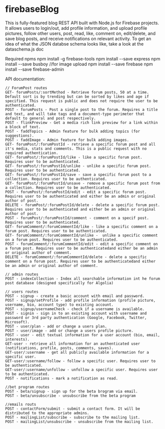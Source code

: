 # firebaseBlog
This is fully-featured blog REST API built with Node.js for Firebase projects. It allows users to login/out, add profile information, and upload profile pictures, follow other users, post, read, like, comment on, edit/delete, and save blog posts, and receive notifications on relevant activity. To get an idea of what the JSON databse schema looks like, take a look at the dataschema.js doc

Required npms
npm install -g firebase-tools
npm install --save express
npm install --save busboy       //for image upload
npm install --save firebase
npm install --save firebase-admin


API documentation:

    // ForumPost routes
    GET- forumPosts/:sortMethod - Retrieve forum posts, 50 at a time. Default sort is by trending but can be sorted by likes and age if specified. This request is public and does not require the user to be authenticated.
    POST - forumPosts - Post a single post to the forum. Requires a title and text, and will take tags and a document-type perimeter that default to general and post respectively.
    POST - flinkPreview - Get a media rich link preview for a link within a block of text.
    POST - faddTopics - Admin feature for bulk adding topics (for suggestions).
    POST - faddImage - Admin feature for bulk adding images.
    GET- forumPost/:forumPostId - retrieve a specific forum post and all it's media, stats and comments. This is a public request with no required authentication.
    GET- forumPost/:forumPostId/like - like a specific forum post. Requires user to be authenticated.
    GET- forumPost/:forumPostId/unlike - unlike a specific forum post. Requires user to be authenticated.
    GET- forumPost/:forumPostId/save - save a specific forum post to a collection. Requires user to be authenticated.
    GET- forumPost/:forumPostId/unsave - remove a specific forum post from a collection. Requires user to be authenticated.
    POST - forumPost/:forumPostId/edit - edit a specific forum post. Requires user to be authenticated and either be an admin or original author of post.
    DELETE - forumPost/:forumPostId/delete - delete a specific forum post. Requires user to be authenticated and either be an admin or original author of post.
    POST - forumPost/:forumPostId/comment - comment on a specif post. Requires user to be authenticated.
    GET- forumComment/:forumCommentId/like - like a specific comment on a forum post. Requires user to be authenticated.
    GET- forumComment/:forumCommentId/unlike -  unlike a specific comment on a forum post. Requires user to be authenticated.
    POST - forumComment/:forumCommentId/edit - edit a specific comment on a forum post. Requires user to be authenticatedand either be an admin or original author of comment.
    DELETE - forumComment/:forumCommentId/delete - delete a specific comment on a forum post. Requires user to be authenticatedand either be an admin or original author of comment.

    // admin routes
    POST - indexCollection - Index all searchable information int he forum post database (designed specifically for Algolia)

    // users routes
    POST - signup - create a basic account with email and password.
    POST - signup/setProfile - add profile information (profile picture, username, bio, account type) to existing account.
    POST - signup/usernameCheck - check if a username is available.
    POST - signin - sign in to an existing account with username and password or 3rd party authentication (Google, Facebook, Twitter, Microsoft).
    POST - user/plan - add or change a users plan.
    POST - user/image - add or change a users profile picture.
    POST - user - edit textual information for a user account (bio, email, interests).
    GET-user - retrieve all information for an authenticated user (notifications, profile, posts, comments, saves).
    GET-user/:username - get all publicly available information for a specific user.
    GET-user/:username/follow - follow a specific user. Requires user to be authenticated.
    GET-user/:username/unfollow - unfollow a specific user. Requires user to be authenticated.
    POST - notifications - mark a notification as read.

    //bet program routes
    POST - beta/signup - sign up for the beta brogram via email.
    POST - beta/unsubscribe - unsubscribe from the beta program

    //emails routs
    POST - contactForm/submit - submit a contact form. It will be distributed to the appropriate admins.
    POST - mailingList/subscribe - subscribe to the mailing list.
    POST - mailingList/unsubscribe - unsubscribe from the mailing list.

